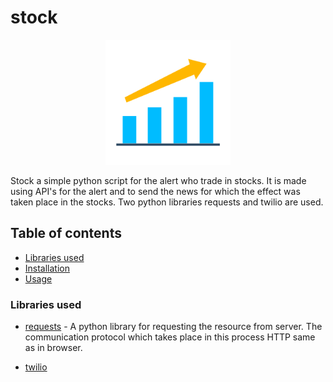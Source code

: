 # stock

<p align="center">
    <img src="/images/logo.png" width="200" height="200">
</p>

Stock a simple python script for the alert who trade in stocks. It is made using API's for the alert and to send the news for which the effect was taken place in the stocks. Two python libraries requests and twilio are used.

## Table of contents

- [Libraries used](#Libraries-used)
- [Installation](#Installation)
- [Usage](#Usage)

### Libraries used

- [requests](https://pypi.org/project/requests/) - A python library for requesting the resource from server. The communication protocol which takes place in this process HTTP same as in browser.

- [twilio](https://www.twilio.com/)
